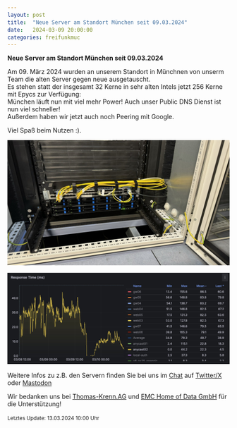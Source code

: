 ```yaml
---
layout: post
title:  "Neue Server am Standort München seit 09.03.2024"
date:   2024-03-09 20:00:00
categories: freifunkmuc
---
```


**Neue Server am Standort München seit 09.03.2024**

Am 09. März 2024 wurden an unserem Standort in Münchnen von unserm Team die alten Server gegen neue ausgetauscht.  
Es stehen statt der insgesamt 32 Kerne in sehr alten Intels jetzt 256 Kerne mit Epycs zur Verfügung:  
München läuft nun mit viel mehr Power! Auch unser Public DNS Dienst ist nun viel schneller!  
Außerdem haben wir jetzt auch noch Peering mit Google.
   
Viel Spaß beim Nutzen :).
   
   
![Neue Server](/assets/posts/2024-03-12-neue-server.jpg) 

![Neues Tempo](/assets/posts/2024-03-12-neues-tempo.jpg)
   
Weitere Infos zu z.B. den Servern finden Sie bei uns im [Chat](https://chat.ffmuc.net) auf [Twitter/X](https://twitter.com/FreifunkMUC/status/1762382921451684233) oder [Mastodon](https://social.ffmuc.net/@freifunkMUC)
   
Wir bedanken uns bei [Thomas-Krenn.AG](https://www.thomas-krenn.com) und [EMC Home of Data GmbH](https://www.emc-homeofdata.de) für die Unterstützung!
   
<small>Letztes Update: 13.03.2024 10:00 Uhr</small>
